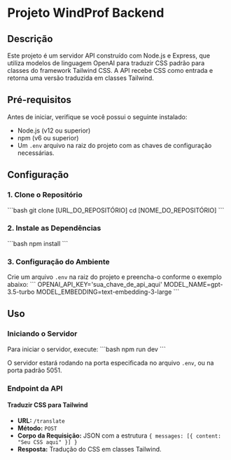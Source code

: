 # Projeto WindProf Backend

## Descrição
Este projeto é um servidor API construído com Node.js e Express, que utiliza modelos de linguagem OpenAI para traduzir CSS padrão para classes do framework Tailwind CSS. A API recebe CSS como entrada e retorna uma versão traduzida em classes Tailwind.

## Pré-requisitos
Antes de iniciar, verifique se você possui o seguinte instalado:
- Node.js (v12 ou superior)
- npm (v6 ou superior)
- Um `.env` arquivo na raiz do projeto com as chaves de configuração necessárias.

## Configuração

### 1. Clone o Repositório
\```bash
git clone [URL_DO_REPOSITÓRIO]
cd [NOME_DO_REPOSITÓRIO]
\```

### 2. Instale as Dependências
\```bash
npm install
\```

### 3. Configuração do Ambiente
Crie um arquivo `.env` na raiz do projeto e preencha-o conforme o exemplo abaixo:
\```
OPENAI_API_KEY='sua_chave_de_api_aqui'
MODEL_NAME=gpt-3.5-turbo
MODEL_EMBEDDING=text-embedding-3-large
\```

## Uso

### Iniciando o Servidor
Para iniciar o servidor, execute:
\```bash
npm run dev
\```

O servidor estará rodando na porta especificada no arquivo `.env`, ou na porta padrão 5051.

### Endpoint da API

#### Traduzir CSS para Tailwind
- **URL:** `/translate`
- **Método:** `POST`
- **Corpo da Requisição:** JSON com a estrutura `{ messages: [{ content: "Seu CSS aqui" }] }`
- **Resposta:** Tradução do CSS em classes Tailwind.
